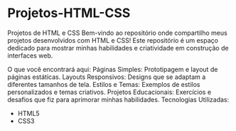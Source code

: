 # Projetos-HTML-CSS
Projetos de HTML e CSS
Bem-vindo ao repositório onde compartilho meus projetos desenvolvidos com HTML e CSS! Este repositório é um espaço dedicado para mostrar minhas habilidades e criatividade em construção de interfaces web.

O que você encontrará aqui:
Páginas Simples: Prototipagem e layout de páginas estáticas.
Layouts Responsivos: Designs que se adaptam a diferentes tamanhos de tela.
Estilos e Temas: Exemplos de estilos personalizados e temas criativos.
Projetos Educacionais: Exercícios e desafios que fiz para aprimorar minhas habilidades.
Tecnologias Utilizadas:
- HTML5
- CSS3
